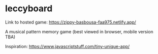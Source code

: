 # leccyboard
Link to hosted game: https://zippy-basbousa-faa975.netlify.app/

A musical pattern memory game (best viewed in browser, mobile version TBA)

Inspiration:
https://www.javascriptstuff.com/tiny-unique-app/

